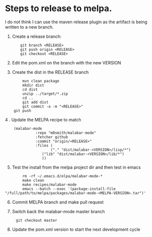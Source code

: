 
# Steps to release to melpa.  

I do not think I can use the maven release plugin as the artifact is
being written to a new branch.

1.  Create a release branch:
```
       git branch <RELEASE>
       git push origin <RELEASE>
       git checkout <RELEASE>
```

2.  Edit the pom.xml on the branch with the new VERSION

3.  Create the dist in the RELEASE branch
```
        mvn clean package
        mkdir dist
        cd dist
        unzip ../target/*.zip
        cd ..
        git add dist
        git commit -a -m "<RELEASE>"
	git push
```
4 . Update the MELPA recipe to match
```
  	(malabar-mode 
		      :repo "m0smith/malabar-mode" 
		      :fetcher github 
		      :commit "origin/<RELEASE>"
		      :files (
		      	     ("." "dist/malabar-<VERSION>/lisp/*")
			     ("lib" "dist/malabar-<VERSION>/lib/*")
			     ))
```
5. Test the install from the melpa project dir and then test in emacs

```
        rm -rf ~/.emacs.d/elpa/malabar-mode-*
        make clean
        make recipes/malabar-mode
        emacs --batch --exec '(package-install-file "/full/path/to/melpa/packages/malabar-mode-<MELPA-VERSION>.tar")'
```



6. Commit MELPA branch and make pull request

7.  Switch back the malabar-mode master branch
```
  	 git checkout master
```
8.  Update the pom.xml version to start the next development cycle


